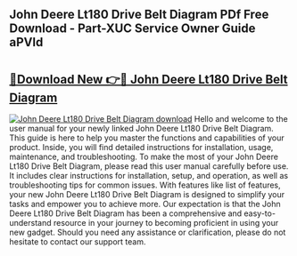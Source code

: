 ## John Deere Lt180 Drive Belt Diagram PDf Free Download - Part-XUC Service Owner Guide aPVld

# <h2><a href="http://dfms3bg.blite.top/?on=John+Deere+Lt180+Drive+Belt+Diagram">🔗Download New 👉🔴 John Deere Lt180 Drive Belt Diagram</a></h2>

[![John Deere Lt180 Drive Belt Diagram download](https://i.imgur.com/lujVjoI.png)](http://dfms3bg.blite.top/?on=John+Deere+Lt180+Drive+Belt+Diagram)
Hello and welcome to the user manual for your newly linked John Deere Lt180 Drive Belt Diagram. This guide is here to help you master the functions and capabilities of your product. Inside, you will find detailed instructions for installation, usage, maintenance, and troubleshooting. To make the most of your John Deere Lt180 Drive Belt Diagram, please read this user manual carefully before use. It includes clear instructions for installation, setup, and operation, as well as troubleshooting tips for common issues. With features like list of features, your new John Deere Lt180 Drive Belt Diagram is designed to simplify your tasks and empower you to achieve more. Our expectation is that the John Deere Lt180 Drive Belt Diagram has been a comprehensive and easy-to-understand resource in your journey to becoming proficient in using your new gadget. Should you need any assistance or clarification, please do not hesitate to contact our support team.

